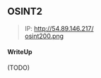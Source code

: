 ## OSINT2

> IP: http://54.89.146.217/ <br>
> [osint200.png](./lib/osint200.png)

#### WriteUp

(TODO)